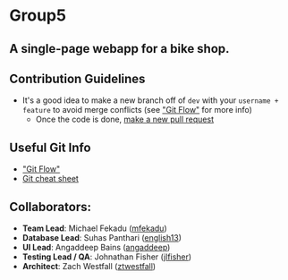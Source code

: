 # Group5

## A single-page webapp for a bike shop.

## Contribution Guidelines
* It's a good idea to make a new branch off of `dev` with your `username + feature` to avoid merge conflicts (see ["Git Flow"][gitflow] for more info)
  * Once the code is done, [make a new pull request](https://github.com/CSC307Winter2019/Group5/pulls)


## Useful Git Info
* ["Git Flow"][gitflow]
* [Git cheat sheet][gitbasics]

## Collaborators:

* __Team Lead__: Michael Fekadu ([mfekadu][mfekadu])
* __Database Lead__: Suhas Panthari ([english13][english13])
* __UI Lead__: Angaddeep Bains ([angaddeep][angaddeep])
* __Testing Lead / QA__: Johnathan Fisher ([jlfisher][jlfisher])
* __Architect__: Zach Westfall ([ztwestfall][ztwestfall])



[//]: # (username links)

[english13]: https://github.com/english13
[jlfisher]: https://github.com/jlfisher
[ztwestfall]: https://github.com/ztwestfall
[angaddeep]: https://github.com/angaddeep
[mfekadu]: https://github.com/mfekadu

[//]: # (useful git links)

[gitbasics]: http://rogerdudler.github.io/git-guide/
[gitflow]: https://nvie.com/posts/a-successful-git-branching-model/
